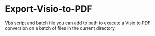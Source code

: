 # Export-Visio-to-PDF
Vbs script and batch file you can add to path to execute a Visio to PDF conversion on a batch of files in the current directory
